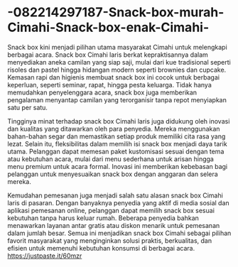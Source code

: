 # -082214297187-Snack-box-murah-Cimahi-Snack-box-enak-Cimahi-

Snack box kini menjadi pilihan utama masyarakat Cimahi untuk melengkapi berbagai acara. Snack box Cimahi laris berkat kepraktisannya dalam menyediakan aneka camilan yang siap saji, mulai dari kue tradisional seperti risoles dan pastel hingga hidangan modern seperti brownies dan cupcake. Kemasan rapi dan higienis membuat snack box ini cocok untuk berbagai keperluan, seperti seminar, rapat, hingga pesta keluarga. Tidak hanya memudahkan penyelenggara acara, snack box juga memberikan pengalaman menyantap camilan yang terorganisir tanpa repot menyiapkan satu per satu.

Tingginya minat terhadap snack box Cimahi laris juga didukung oleh inovasi dan kualitas yang ditawarkan oleh para penyedia. Mereka menggunakan bahan-bahan segar dan memastikan setiap produk memiliki cita rasa yang lezat. Selain itu, fleksibilitas dalam memilih isi snack box menjadi daya tarik utama. Pelanggan dapat memesan paket kustomisasi sesuai dengan tema atau kebutuhan acara, mulai dari menu sederhana untuk arisan hingga menu premium untuk acara formal. Inovasi ini memberikan kebebasan bagi pelanggan untuk menyesuaikan snack box dengan anggaran dan selera mereka.

Kemudahan pemesanan juga menjadi salah satu alasan snack box Cimahi laris di pasaran. Dengan banyaknya penyedia yang aktif di media sosial dan aplikasi pemesanan online, pelanggan dapat memilih snack box sesuai kebutuhan tanpa harus keluar rumah. Beberapa penyedia bahkan menawarkan layanan antar gratis atau diskon menarik untuk pemesanan dalam jumlah besar. Semua ini menjadikan snack box Cimahi sebagai pilihan favorit masyarakat yang menginginkan solusi praktis, berkualitas, dan efisien untuk memenuhi kebutuhan konsumsi di berbagai acara.
https://justpaste.it/60mzr

